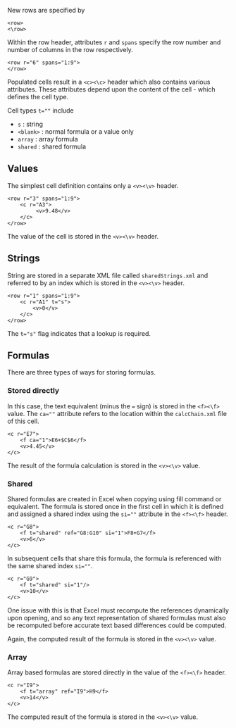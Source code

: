 New rows are specified by

    <row>
    <\row>

Within the row header, attributes `r` and `spans` specify the row number and number of
columns in the row respectively.

	<row r="6" spans="1:9">
	</row>

Populated cells result in a `<c><\c>` header which also contains various attributes.
These attributes depend upon the content of the cell - which defines the cell type.

Cell types `t=""` include

* `s` : string
* `<blank>`  : normal formula or a value only
* `array` : array formula
* `shared` : shared formula

## Values

The simplest cell definition contains only a `<v><\v>` header.

    <row r="3" spans="1:9">
        <c r="A3">
             <v>9.48</v>
        </c>
    </row>

The value of the cell is stored in the `<v><\v>` header.


## Strings

String are stored in a separate XML file called `sharedStrings.xml`
and referred to by an index which is stored in the `<v><\v>` header.

	<row r="1" spans="1:9">
		<c r="A1" t="s">
			<v>0</v>
		</c>
	</row>

The `t="s"` flag indicates that a lookup is required.

## Formulas

There are three types of ways for storing formulas.

### Stored directly

In this case, the text equivalent (minus the `=` sign) is stored in the `<f><\f>` value.
The `ca=""` attribute refers to the location within the `calcChain.xml` file of this cell.

	<c r="E7">
		<f ca="1">E6+$C$6</f>
		<v>4.45</v>
	</c>

The result of the formula calculation is stored in the `<v><\v>` value.

### Shared

Shared formulas are created in Excel when copying using fill command or equivalent.
The formula is stored once in the first cell in which it is defined and assigned a
shared index using the `si=""` attribute in the `<f><\f>` header.

	<c r="G8">
		<f t="shared" ref="G8:G10" si="1">F8+G7</f>
		<v>6</v>
	</c>

In subsequent cells that share this formula, the formula is referenced with the same
shared index `si=""`.

	<c r="G9">
		<f t="shared" si="1"/>
		<v>10</v>
	</c>

One issue with this is that Excel must recompute the references dynamically upon opening,
and so any text representation of shared formulas must also be recomputed before
accurate text based differences could be computed.

Again, the computed result of the formula is stored in the `<v><\v>` value.

### Array

Array based formulas are stored directly in the value of the `<f><\f>` header.

	<c r="I9">
		<f t="array" ref="I9">H9</f>
		<v>14</v>
	</c>

The computed result of the formula is stored in the `<v><\v>` value.
